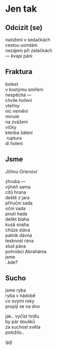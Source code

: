 Jen tak
=======


Odcizit (se)
------------

naloženi v sedačkách  
cestou uondáni  
nezájem při zatáčkách  
— kvapí páni


Fraktura
--------

bolest  
v kostýmu smíření  
nespěchá —  
chvíle hoření  
vteřiny  
nic nemění  
minulé  
na zvážení  
víčky  
klenba šálení  
&nbsp;ruptura  
dí holeni


Jsme
----

*Jiřímu Ortenovi*

zhruba —  
výheň sama   
citů hrana  
deště z jara  
příruční sada   
oční vada  
pnutí hada   
delikt blaha  
kusá snaha  
chůze sláva  
patník dávna  
tesknost rána  
stud páva   
pohrobci Abraháma  
jsme  
..kde?


Sucho
-----
  
jsme ryba  
ryba v nádobě  
co svými roky  
propíjí se na dno

jak.. vyčíst hrdlu  
by pár doušků  
za suchost světa  
položilo..


(pj)

